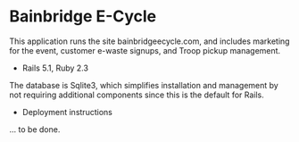 # Bainbridge E-Cycle

This application runs the site bainbridgeecycle.com, and includes marketing for the event, customer e-waste signups, and Troop pickup management.

* Rails 5.1, Ruby 2.3

The database is Sqlite3, which simplifies installation and management by not requiring additional components since this is the default for Rails.

* Deployment instructions

... to be done.